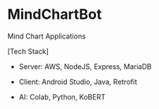 # MindChartBot
Mind Chart Applications

[Tech Stack]
- Server: AWS, NodeJS, Express, MariaDB

- Client: Android Studio, Java, Retrofit

- AI: Colab, Python, KoBERT

